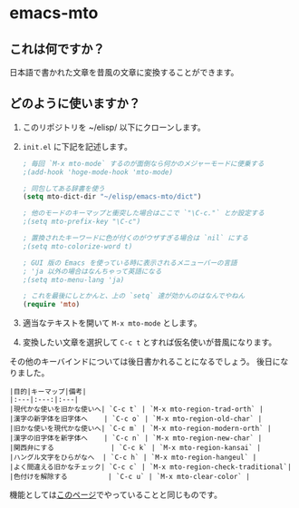 # emacs-mto

## これは何ですか？
日本語で書かれた文章を昔風の文章に変換することができます。

## どのように使いますか？

1. このリポジトリを ~/elisp/ 以下にクローンします。
2. `init.el` に下記を記述します。

    ```lisp
    ; 毎回 `M-x mto-mode` するのが面倒なら何かのメジャーモードに便乗する
    ;(add-hook 'hoge-mode-hook 'mto-mode)

    ; 同包してある辞書を使う
    (setq mto-dict-dir "~/elisp/emacs-mto/dict")

    ; 他のモードのキーマップと衝突した場合はここで `"\C-c."` とか設定する
    ;(setq mto-prefix-key "\C-c")

    ; 置換されたキーワードに色が付くのがウザすぎる場合は `nil` にする
    ;(setq mto-colorize-word t)

    ; GUI 版の Emacs を使っている時に表示されるメニューバーの言語
    ; 'ja 以外の場合はなんちゃって英語になる
    ;(setq mto-menu-lang 'ja)

    ; これを最後にしとかんと、上の `setq` 達が効かんのはなんでやねん
    (require 'mto)
    ```

3. 適当なテキストを開いて `M-x mto-mode` とします。
4. 変換したい文章を選択して `C-c t` とすれば仮名使いが昔風になります。

その他のキーバインドについては後日書かれることになるでしょう。
後日になりました。

    |目的|キーマップ|備考|
    |:---|:---:|:---|
    |現代かな使いを旧かな使いへ| `C-c t` | `M-x mto-region-trad-orth` |
    |漢字の新字体を旧字体へ    | `C-c o` | `M-x mto-region-old-char` |
    |旧かな使いを現代かな使いへ| `C-c m` | `M-x mto-region-modern-orth` |
    |漢字の旧字体を新字体へ    | `C-c n` | `M-x mto-region-new-char` |
    |関西弁にする              | `C-c k` | `M-x mto-region-kansai` |
    |ハングル文字をひらがなへ  | `C-c h` | `M-x mto-region-hangeul` |
    |よく間違える旧かなチェック| `C-c c` | `M-x mto-region-check-traditional`|
    |色付けを解除する          | `C-c u` | `M-x mto-clear-color` |

機能としては[このページ](http://nakinor.github.io/mto)でやっていることと同じものです。
